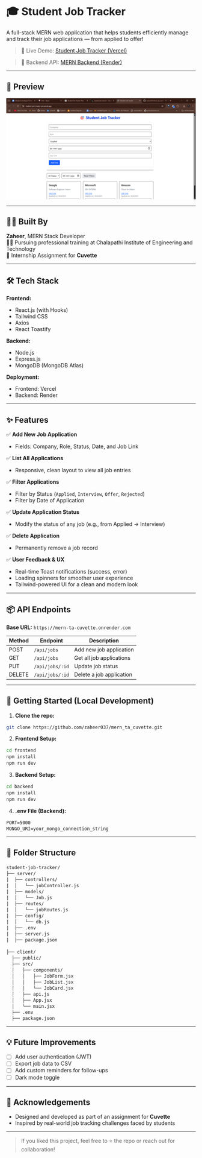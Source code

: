 
# 🎓 Student Job Tracker

A full-stack MERN web application that helps students efficiently manage and track their job applications — from applied to offer!

> 🚀 Live Demo: [Student Job Tracker (Vercel)](https://student-job-tracker-psi.vercel.app/)

> 🔗 Backend API: [MERN Backend (Render)](https://mern-ta-cuvette.onrender.com)

---

## 📸 Preview

<!-- Replace below image with your actual screenshot -->
![App Screenshot](./client/src/assets/app_preview.png)

<!-- You can also include a GIF below if needed -->
<!-- ![Demo GIF](./screenshots/demo.gif) -->

---

## 🧑‍💻 Built By

**Zaheer**, MERN Stack Developer  
👨‍🎓 Pursuing professional training at Chalapathi Institute of Engineering and Technology  
💼 Internship Assignment for **Cuvette**

---

## 🛠️ Tech Stack

**Frontend:**
- React.js (with Hooks)
- Tailwind CSS
- Axios
- React Toastify

**Backend:**
- Node.js
- Express.js
- MongoDB (MongoDB Atlas)

**Deployment:**
- Frontend: Vercel
- Backend: Render

---

## ✨ Features

✅ **Add New Job Application**  
- Fields: Company, Role, Status, Date, and Job Link

✅ **List All Applications**  
- Responsive, clean layout to view all job entries

✅ **Filter Applications**  
- Filter by Status (`Applied`, `Interview`, `Offer`, `Rejected`)  
- Filter by Date of Application

✅ **Update Application Status**  
- Modify the status of any job (e.g., from Applied → Interview)

✅ **Delete Application**  
- Permanently remove a job record

✅ **User Feedback & UX**  
- Real-time Toast notifications (success, error)  
- Loading spinners for smoother user experience  
- Tailwind-powered UI for a clean and modern look

---

## 📦 API Endpoints

**Base URL:** `https://mern-ta-cuvette.onrender.com`

| Method | Endpoint          | Description                  |
|--------|-------------------|------------------------------|
| POST   | `/api/jobs`       | Add new job application      |
| GET    | `/api/jobs`       | Get all job applications     |
| PUT  | `/api/jobs/:id`   | Update job status            |
| DELETE | `/api/jobs/:id`   | Delete a job application     |

---

## 🚀 Getting Started (Local Development)

1. **Clone the repo:**

```bash
git clone https://github.com/zaheer037/mern_ta_cuvette.git
```

2. **Frontend Setup:**

```bash
cd frontend
npm install
npm run dev
```

3. **Backend Setup:**

```bash
cd backend
npm install
npm run dev
```

4. **.env File (Backend):**

```env
PORT=5000
MONGO_URI=your_mongo_connection_string
```

---

## 📂 Folder Structure

```
student-job-tracker/
├── server/
|  ├── controllers/
|  │   └── jobController.js
|  ├── models/
|  │   └── Job.js
|  ├── routes/
|  │   └── jobRoutes.js
|  ├── config/
|  │   └── db.js
|  ├── .env
|  ├── server.js
|  ├── package.json

├── client/
  ├── public/
  ├── src/
  │   ├── components/
  │   │   ├── JobForm.jsx
  │   │   ├── JobList.jsx
  │   │   └── JobCard.jsx
  │   ├── api.js
  │   ├── App.jsx
  │   └── main.jsx
  ├── .env
  ├── package.json
```

---

## 💡 Future Improvements

- [ ] Add user authentication (JWT)
- [ ] Export job data to CSV
- [ ] Add custom reminders for follow-ups
- [ ] Dark mode toggle

---

## 🙌 Acknowledgements

- Designed and developed as part of an assignment for **Cuvette**  
- Inspired by real-world job tracking challenges faced by students

---

> If you liked this project, feel free to ⭐ the repo or reach out for collaboration!
